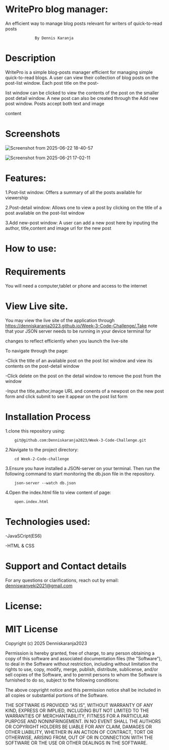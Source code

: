  # WritePro blog manager:
An efficient way to manage blog posts relevant for writers of quick-to-read posts

                 By Dennis Karanja
# Description
WritePro is a simple blog-posts manager efficient for managing simple quick-to-read blogs. A user can view their collection of blog posts on the post-list window. Each post title on the post-

list window can be clicked to view the contents of the post on the smaller post detail window. A new post can also be created through the Add new post window. Posts accept both text and image 

content
# Screenshots
![Screenshot from 2025-06-22 18-40-57](https://github.com/user-attachments/assets/80cb610c-5da4-40e7-bc6e-1ef1c5786f09)



![Screenshot from 2025-06-21 17-02-11](https://github.com/user-attachments/assets/0bf3d201-f9bc-403f-bb70-44c2cd9414b7)
# Features:

1.Post-list window: Offers a summary of all the posts available for viewership

2.Post-detail window: Allows one to view a post by clicking on the title of a post available on the post-list window

3.Add new-post window: A user can add a new post here by inputing the author, title,content and image url for the new post

# How to use:

# Requirements

You will need a computer,tablet or phone and access to the internet

# View Live site.

You may view the live site of the application through https://denniskaranja2023.github.io/Week-3-Code-Challenge/.Take note that your JSON server needs to be running in your device terminal for 

changes to reflect efficiently when you launch the live-site

To navigate through the page:

-Click the title of an available post on the post list window and view its contents on the post-detail window

-Click delete on the post on the detail window to remove the post from the window

-Input the title,author,image URL and conents of a newpost on the new post form and click submit to see it appear on the post list form

# Installation Process

1.clone this repository using:

        git@github.com:Denniskaranja2023/Week-3-Code-Challenge.git
2.Navigate to the project directory:

        cd Week-2-Code-challenge
3.Ensure you have installed a JSON-server on your terminal. Then run the following command to start monitoring the db.json file in the repository.
        
        json-server --watch db.json

4.Open the index.html file to view content of page:

        open.index.html

# Technologies used:

-JavaSCript(ES6) 

-HTML & CSS

# Support and Contact details

For any questions or clarifications, reach out by email: denniswanyeki2021@gmail.com

# License:

# MIT License

Copyright (c) 2025 Denniskaranja2023

Permission is hereby granted, free of charge, to any person obtaining a copy of this software and associated documentation files (the "Software"), to deal in the Software without restriction, including without limitation the rights to use, copy, modify, merge, publish, distribute, sublicense, and/or sell copies of the Software, and to permit persons to whom the Software is furnished to do so, subject to the following conditions:

The above copyright notice and this permission notice shall be included in all copies or substantial portions of the Software.

THE SOFTWARE IS PROVIDED "AS IS", WITHOUT WARRANTY OF ANY KIND, EXPRESS OR IMPLIED, INCLUDING BUT NOT LIMITED TO THE WARRANTIES OF MERCHANTABILITY, FITNESS FOR A PARTICULAR PURPOSE AND NONINFRINGEMENT. IN NO EVENT SHALL THE AUTHORS OR COPYRIGHT HOLDERS BE LIABLE FOR ANY CLAIM, DAMAGES OR OTHER LIABILITY, WHETHER IN AN ACTION OF CONTRACT, TORT OR OTHERWISE, ARISING FROM, OUT OF OR IN CONNECTION WITH THE SOFTWARE OR THE USE OR OTHER DEALINGS IN THE SOFTWARE.

